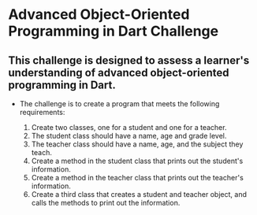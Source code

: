 # Advanced Object-Oriented Programming in Dart Challenge

## This challenge is designed to assess a learner's understanding of advanced object-oriented programming in Dart.

- The challenge is to create a program that meets the following requirements:

    1. Create two classes, one for a student and one for a teacher.
    2. The student class should have a name, age and grade level.
    3. The teacher class should have a name, age, and the subject they teach.
    4. Create a method in the student class that prints out the student's information.
    5. Create a method in the teacher class that prints out the teacher's information.
    6. Create a third class that creates a student and teacher object, and calls the methods to print out the information.